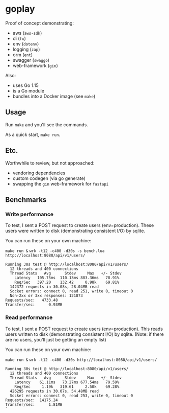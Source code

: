 # goplay

Proof of concept demonstrating:
- aws (`aws-sdk`)
- di (`fx`)
- env (`dotenv`)
- logging (`zap`)
- orm (`ent`)
- swagger (`swaggo`)
- web-framework (`gin`)

Also:
- uses Go 1.15
- is a Go module
- bundles into a Docker image (see `make`)

## Usage
Run `make` and you'll see the commands.

As a quick start, `make run`.

## Etc.
Worthwhile to review, but not approached:
- vendoring dependencies
- custom codegen (via go generate)
- swapping the `gin` web-framework for `fastapi`

## Benchmarks

### Write performance
To test, I sent a POST request to create users (env=production).
These users were written to disk (demonstrating consistent I/O) by sqlite.

You can run these on your own machine:

`make run &`
`wrk -t12 -c400 -d30s -s bench.lua http://localhost:8080/api/v1/users/`

```
Running 30s test @ http://localhost:8080/api/v1/users/
  12 threads and 400 connections
  Thread Stats   Avg      Stdev     Max   +/- Stdev
    Latency   105.75ms  110.13ms 883.36ms   78.91%
    Req/Sec   397.20    132.42     0.98k    69.81%
  142372 requests in 30.08s, 28.04MB read
  Socket errors: connect 0, read 251, write 0, timeout 0
  Non-2xx or 3xx responses: 121873
Requests/sec:   4733.48
Transfer/sec:      0.93MB
```

### Read performance
To test, I sent a POST request to create users (env=production).
This reads users written to disk (demonstrating consistent I/O) by sqlite.
(Note: if there are no users, you'll just be getting an empty list)

You can run these on your own machine:

`make run &`
`wrk -t12 -c400 -d30s http://localhost:8080/api/v1/users/`

```
Running 30s test @ http://localhost:8080/api/v1/users/
  12 threads and 400 connections
  Thread Stats   Avg      Stdev     Max   +/- Stdev
    Latency    61.11ms   73.27ms 677.54ms   79.59%
    Req/Sec     1.19k   319.61     2.50k    69.28%
  426295 requests in 30.07s, 54.48MB read
  Socket errors: connect 0, read 253, write 0, timeout 0
Requests/sec:  14175.24
Transfer/sec:      1.81MB
`
